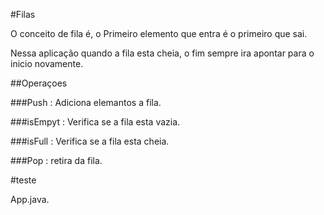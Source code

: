 #Filas

O conceito de fila é, o Primeiro elemento que entra é o primeiro que sai.

Nessa aplicação quando a fila esta cheia, o fim  sempre ira apontar para o inicio novamente.

##Operaçoes

###Push : Adiciona elemantos a fila.

###isEmpyt : Verifica se a fila esta vazia.

###isFull : Verifica se a fila esta cheia.

###Pop : retira da fila.

#teste 

App.java.
